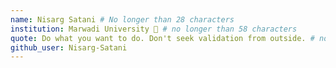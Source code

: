 ```yaml
---
name: Nisarg Satani # No longer than 28 characters
institution: Marwadi University 🚩 # no longer than 58 characters
quote: Do what you want to do. Don't seek validation from outside. # no longer than 100 characters, avoid using quotes(") to guarantee the format remains the same.
github_user: Nisarg-Satani
---
```


